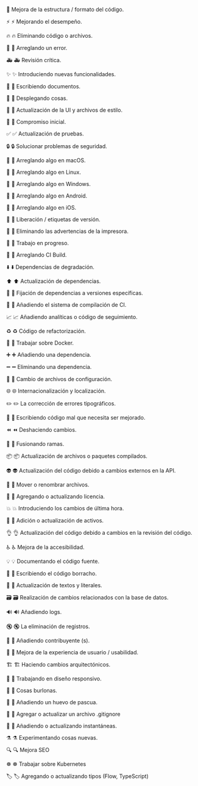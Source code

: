 :art:
Mejora de la estructura / formato del código.

⚡️
:zap:
Mejorando el desempeño.

🔥
:fire:
Eliminando código o archivos.

🐛
:bug:
Arreglando un error.

🚑
:ambulance:
Revisión crítica.

✨
:sparkles:
Introduciendo nuevas funcionalidades.

📝
:pencil:
Escribiendo documentos.

🚀
:rocket:
Desplegando cosas.

💄
:lipstick:
Actualización de la UI y archivos de estilo.

🎉
:tada:
Compromiso inicial.

✅
:white_check_mark:
Actualización de pruebas.

🔒
:lock:
Solucionar problemas de seguridad.

🍎
:apple:
Arreglando algo en macOS.

🐧
:penguin:
Arreglando algo en Linux.

🏁
:checkered_flag:
Arreglando algo en Windows.

🤖
:robot:
Arreglando algo en Android.

🍏
:green_apple:
Arreglando algo en iOS.

🔖
:bookmark:
Liberación / etiquetas de versión.

🚨
:rotating_light:
Eliminando las advertencias de la impresora.

🚧
:construction:
Trabajo en progreso.

💚
:green_heart:
Arreglando CI Build.

⬇️
:arrow_down:
Dependencias de degradación.

⬆️
:arrow_up:
Actualización de dependencias.

📌
:pushpin:
Fijación de dependencias a versiones específicas.

👷
:construction_worker:
Añadiendo el sistema de compilación de CI.

📈
:chart_with_upwards_trend:
Añadiendo analíticas o código de seguimiento.

♻️
:recycle:
Código de refactorización.

🐳
:whale:
Trabajar sobre Docker.

➕
:heavy_plus_sign:
Añadiendo una dependencia.

➖
:heavy_minus_sign:
Eliminando una dependencia.

🔧
:wrench:
Cambio de archivos de configuración.

🌐
:globe_with_meridians:
Internacionalización y localización.

✏️
:pencil2:
La corrección de errores tipográficos.

💩
:poop:
Escribiendo código mal que necesita ser mejorado.

⏪
:rewind:
Deshaciendo cambios.

🔀
:twisted_rightwards_arrows:
Fusionando ramas.

📦
:package:
Actualización de archivos o paquetes compilados.

👽
:alien:
Actualización del código debido a cambios externos en la API.

🚚
:truck:
Mover o renombrar archivos.

📄
:page_facing_up:
Agregando o actualizando licencia.

💥
:boom:
Introduciendo los cambios de última hora.

🍱
:bento:
Adición o actualización de activos.

👌
:ok_hand:
Actualización del código debido a cambios en la revisión del código.

♿️
:wheelchair:
Mejora de la accesibilidad.

💡
:bulb:
Documentando el código fuente.

🍻
:beers:
Escribiendo el código borracho.

💬
:speech_balloon:
Actualización de textos y literales.

🗃
:card_file_box:
Realización de cambios relacionados con la base de datos.

🔊
:loud_sound:
Añadiendo logs.

🔇
:mute:
La eliminación de registros.

👥
:busts_in_silhouette:
Añadiendo contribuyente (s).

🚸
:children_crossing:
Mejora de la experiencia de usuario / usabilidad.

🏗
:building_construction:
Haciendo cambios arquitectónicos.

📱
:iphone:
Trabajando en diseño responsivo.

🤡
:clown_face:
Cosas burlonas.

🥚
:egg:
Añadiendo un huevo de pascua.

🙈
:see_no_evil:
Agregar o actualizar un archivo .gitignore

📸
:camera_flash:
Añadiendo o actualizando instantáneas.

⚗
:alembic:
Experimentando cosas nuevas.

🔍
:mag:
Mejora SEO

☸️
:wheel_of_dharma:
Trabajar sobre Kubernetes

🏷️
:label:
Agregando o actualizando tipos (Flow, TypeScript)
